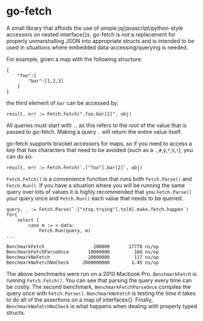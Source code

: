 go-fetch
=====

A small library that affords the use of simple jq/javascript/python-style accessors on nested interface{}s. go-fetch is *not* a replacement for properly unmarshalling JSON into appropriate structs and is intended to be used in situations where embedded data-accessing/querying is needed.

For example, given a map with the following structure:

```
{
    "foo":{
        "bar":[1,2,3]
    }
}
```
the third element of `bar` can be accessed by:

```
result, err := Fetch.Fetch(".foo.bar[2]", obj)
```
All queries must start with `.`, as this refers to the root of the value that is passed to go-fetch. Making a query `.` will return the entire value itself.

go-fetch supports bracket accessors for maps, so if you need to access a key that has characters that need to be avoided (such as a `.`,`#`,`$`,`*`,`%`,`!`), you can do so:

```
result, err := Fetch.Fetch(`.["foo"].bar[2]`, obj)
```

`Fetch.Fetch()`  is a convenience function that runs both `Fetch.Parse()` and `Fetch.Run()`. If you have a situation where you will be running the same query over lots of values it is highly recommended that you `Fetch.Parse()` your query once and `Fetch.Run()` each value that needs to be queried. 

```
query, _ := Fetch.Parse(`.["stop.trying"].to[0].make.fetch.happen`)
for{
    select {
        case m := <-data:
            Fetch.Run(query, m)
...

```


```
BenchmarkFetch	  				200000	     17778 ns/op
BenchmarkFetchParseOnce	  	  10000000	       168 ns/op
BenchmarkNoFetch			  20000000	       117 ns/op
BenchmarkNoFetchNoCheck		2000000000	      1.45 ns/op
```

The above benchmarks were run on a 2010 Macbook Pro. `BenchmarkFetch` is running `Fetch.Fetch()`. You can see that parsing the query every time can be costly. The second benchmark, `BenchmarkFetchParseOnce` compiles the query once with `Fetch.Parse()`.  `BenchmarkNoFetch` is testing the time it takes to do all of the assertions on a map of interfaces{}. Finally, `BenchmarkNoFetchNoCheck` is what happens when dealing with properly typed structs.
